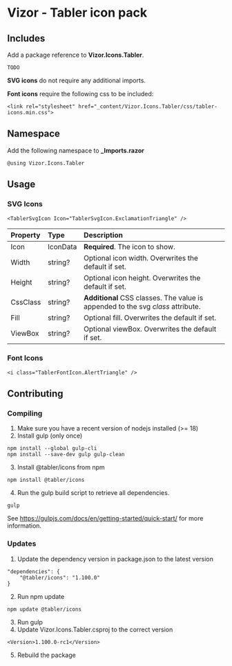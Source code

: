﻿# Vizor - Tabler icon pack

## Includes

Add a package reference to **Vizor.Icons.Tabler**.
```
TODO
```

**SVG icons** do not require any additional imports.

**Font icons** require the following css to be included:
```
<link rel="stylesheet" href="_content/Vizor.Icons.Tabler/css/tabler-icons.min.css">
```

## Namespace

Add the following namespace to **_Imports.razor**
```
@using Vizor.Icons.Tabler
```

## Usage

### SVG Icons

```
<TablerSvgIcon Icon="TablerSvgIcon.ExclamationTriangle" />
```

| Property | Type     | Description                                                                     |
| :------- | :------- | :------------------------------------------------------------------------------ |
| Icon     | IconData | **Required**. The icon to show.                                                 |
| Width    | string?  | Optional icon width. Overwrites the default if set.                             |
| Height   | string?  | Optional icon height. Overwrites the default if set.                            |
| CssClass | string?  | **Additional** CSS classes. The value is appended to the svg *class* attribute. |
| Fill     | string?  | Optional fill. Overwrites the default if set.                                   |
| ViewBox  | string?  | Optional viewBox. Overwrites the default if set.                                |

### Font Icons

```
<i class="TablerFontIcon.AlertTriangle" />
```

## Contributing

### Compiling

1. Make sure you have a recent version of nodejs installed (>= 18)
2. Install gulp (only once)
```
npm install --global gulp-cli
npm install --save-dev gulp gulp-clean
```
3. Install @tabler/icons from npm
```
npm install @tabler/icons
```
4. Run the gulp build script to retrieve all dependencies.
```
gulp
```

See https://gulpjs.com/docs/en/getting-started/quick-start/ for more information.

### Updates

1. Update the dependency version in package.json to the latest version
```
"dependencies": {
    "@tabler/icons": "1.100.0"
}
```
2. Run npm update
```
npm update @tabler/icons
```
3. Run gulp
4. Update Vizor.Icons.Tabler.csproj to the correct version
```
<Version>1.100.0-rc1</Version>
```
5. Rebuild the package